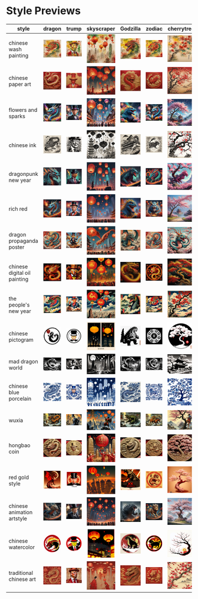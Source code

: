 # Style Previews

| style | dragon | trump | skyscraper | Godzilla | zodiac | cherrytree | catgirl | Pooh | garden | noodles | landscape | booperman |
| --- | --- | --- | --- | --- | --- | --- | --- | --- | --- | --- | --- | --- |
| chinese wash painting | ![chinese wash painting dragon preview](/images/chinese_wash_painting_dragon.webp?raw=true) | ![chinese wash painting trump preview](/images/chinese_wash_painting_trump.webp?raw=true) | ![chinese wash painting skyscraper preview](/images/chinese_wash_painting_skyscraper.webp?raw=true) | ![chinese wash painting Godzilla preview](/images/chinese_wash_painting_Godzilla.webp?raw=true) | ![chinese wash painting zodiac preview](/images/chinese_wash_painting_zodiac.webp?raw=true) | ![chinese wash painting cherrytree preview](/images/chinese_wash_painting_cherrytree.webp?raw=true) | ![chinese wash painting catgirl preview](/images/chinese_wash_painting_catgirl.webp?raw=true) | ![chinese wash painting Pooh preview](/images/chinese_wash_painting_Pooh.webp?raw=true) | ![chinese wash painting garden preview](/images/chinese_wash_painting_garden.webp?raw=true) | ![chinese wash painting noodles preview](/images/chinese_wash_painting_noodles.webp?raw=true) | ![chinese wash painting landscape preview](/images/chinese_wash_painting_landscape.webp?raw=true) | ![chinese wash painting booperman preview](/images/chinese_wash_painting_booperman.webp?raw=true) |
| chinese paper art | ![chinese paper art dragon preview](/images/chinese_paper_art_dragon.webp?raw=true) | ![chinese paper art trump preview](/images/chinese_paper_art_trump.webp?raw=true) | ![chinese paper art skyscraper preview](/images/chinese_paper_art_skyscraper.webp?raw=true) | ![chinese paper art Godzilla preview](/images/chinese_paper_art_Godzilla.webp?raw=true) | ![chinese paper art zodiac preview](/images/chinese_paper_art_zodiac.webp?raw=true) | ![chinese paper art cherrytree preview](/images/chinese_paper_art_cherrytree.webp?raw=true) | ![chinese paper art catgirl preview](/images/chinese_paper_art_catgirl.webp?raw=true) | ![chinese paper art Pooh preview](/images/chinese_paper_art_Pooh.webp?raw=true) | ![chinese paper art garden preview](/images/chinese_paper_art_garden.webp?raw=true) | ![chinese paper art noodles preview](/images/chinese_paper_art_noodles.webp?raw=true) | ![chinese paper art landscape preview](/images/chinese_paper_art_landscape.webp?raw=true) | ![chinese paper art booperman preview](/images/chinese_paper_art_booperman.webp?raw=true) |
| flowers and sparks | ![flowers and sparks dragon preview](/images/flowers_and_sparks_dragon.webp?raw=true) | ![flowers and sparks trump preview](/images/flowers_and_sparks_trump.webp?raw=true) | ![flowers and sparks skyscraper preview](/images/flowers_and_sparks_skyscraper.webp?raw=true) | ![flowers and sparks Godzilla preview](/images/flowers_and_sparks_Godzilla.webp?raw=true) | ![flowers and sparks zodiac preview](/images/flowers_and_sparks_zodiac.webp?raw=true) | ![flowers and sparks cherrytree preview](/images/flowers_and_sparks_cherrytree.webp?raw=true) | ![flowers and sparks catgirl preview](/images/flowers_and_sparks_catgirl.webp?raw=true) | ![flowers and sparks Pooh preview](/images/flowers_and_sparks_Pooh.webp?raw=true) | ![flowers and sparks garden preview](/images/flowers_and_sparks_garden.webp?raw=true) | ![flowers and sparks noodles preview](/images/flowers_and_sparks_noodles.webp?raw=true) | ![flowers and sparks landscape preview](/images/flowers_and_sparks_landscape.webp?raw=true) | ![flowers and sparks booperman preview](/images/flowers_and_sparks_booperman.webp?raw=true) |
| chinese ink | ![chinese ink dragon preview](/images/chinese_ink_dragon.webp?raw=true) | ![chinese ink trump preview](/images/chinese_ink_trump.webp?raw=true) | ![chinese ink skyscraper preview](/images/chinese_ink_skyscraper.webp?raw=true) | ![chinese ink Godzilla preview](/images/chinese_ink_Godzilla.webp?raw=true) | ![chinese ink zodiac preview](/images/chinese_ink_zodiac.webp?raw=true) | ![chinese ink cherrytree preview](/images/chinese_ink_cherrytree.webp?raw=true) | ![chinese ink catgirl preview](/images/chinese_ink_catgirl.webp?raw=true) | ![chinese ink Pooh preview](/images/chinese_ink_Pooh.webp?raw=true) | ![chinese ink garden preview](/images/chinese_ink_garden.webp?raw=true) | ![chinese ink noodles preview](/images/chinese_ink_noodles.webp?raw=true) | ![chinese ink landscape preview](/images/chinese_ink_landscape.webp?raw=true) | ![chinese ink booperman preview](/images/chinese_ink_booperman.webp?raw=true) |
| dragonpunk new year | ![dragonpunk new year dragon preview](/images/dragonpunk_new_year_dragon.webp?raw=true) | ![dragonpunk new year trump preview](/images/dragonpunk_new_year_trump.webp?raw=true) | ![dragonpunk new year skyscraper preview](/images/dragonpunk_new_year_skyscraper.webp?raw=true) | ![dragonpunk new year Godzilla preview](/images/dragonpunk_new_year_Godzilla.webp?raw=true) | ![dragonpunk new year zodiac preview](/images/dragonpunk_new_year_zodiac.webp?raw=true) | ![dragonpunk new year cherrytree preview](/images/dragonpunk_new_year_cherrytree.webp?raw=true) | ![dragonpunk new year catgirl preview](/images/dragonpunk_new_year_catgirl.webp?raw=true) | ![dragonpunk new year Pooh preview](/images/dragonpunk_new_year_Pooh.webp?raw=true) | ![dragonpunk new year garden preview](/images/dragonpunk_new_year_garden.webp?raw=true) | ![dragonpunk new year noodles preview](/images/dragonpunk_new_year_noodles.webp?raw=true) | ![dragonpunk new year landscape preview](/images/dragonpunk_new_year_landscape.webp?raw=true) | ![dragonpunk new year booperman preview](/images/dragonpunk_new_year_booperman.webp?raw=true) |
| rich red | ![rich red dragon preview](/images/rich_red_dragon.webp?raw=true) | ![rich red trump preview](/images/rich_red_trump.webp?raw=true) | ![rich red skyscraper preview](/images/rich_red_skyscraper.webp?raw=true) | ![rich red Godzilla preview](/images/rich_red_Godzilla.webp?raw=true) | ![rich red zodiac preview](/images/rich_red_zodiac.webp?raw=true) | ![rich red cherrytree preview](/images/rich_red_cherrytree.webp?raw=true) | ![rich red catgirl preview](/images/rich_red_catgirl.webp?raw=true) | ![rich red Pooh preview](/images/rich_red_Pooh.webp?raw=true) | ![rich red garden preview](/images/rich_red_garden.webp?raw=true) | ![rich red noodles preview](/images/rich_red_noodles.webp?raw=true) | ![rich red landscape preview](/images/rich_red_landscape.webp?raw=true) | ![rich red booperman preview](/images/rich_red_booperman.webp?raw=true) |
| dragon propaganda poster | ![dragon propaganda poster dragon preview](/images/dragon_propaganda_poster_dragon.webp?raw=true) | ![dragon propaganda poster trump preview](/images/dragon_propaganda_poster_trump.webp?raw=true) | ![dragon propaganda poster skyscraper preview](/images/dragon_propaganda_poster_skyscraper.webp?raw=true) | ![dragon propaganda poster Godzilla preview](/images/dragon_propaganda_poster_Godzilla.webp?raw=true) | ![dragon propaganda poster zodiac preview](/images/dragon_propaganda_poster_zodiac.webp?raw=true) | ![dragon propaganda poster cherrytree preview](/images/dragon_propaganda_poster_cherrytree.webp?raw=true) | ![dragon propaganda poster catgirl preview](/images/dragon_propaganda_poster_catgirl.webp?raw=true) | ![dragon propaganda poster Pooh preview](/images/dragon_propaganda_poster_Pooh.webp?raw=true) | ![dragon propaganda poster garden preview](/images/dragon_propaganda_poster_garden.webp?raw=true) | ![dragon propaganda poster noodles preview](/images/dragon_propaganda_poster_noodles.webp?raw=true) | ![dragon propaganda poster landscape preview](/images/dragon_propaganda_poster_landscape.webp?raw=true) | ![dragon propaganda poster booperman preview](/images/dragon_propaganda_poster_booperman.webp?raw=true) |
| chinese digital oil painting | ![chinese digital oil painting dragon preview](/images/chinese_digital_oil_painting_dragon.webp?raw=true) | ![chinese digital oil painting trump preview](/images/chinese_digital_oil_painting_trump.webp?raw=true) | ![chinese digital oil painting skyscraper preview](/images/chinese_digital_oil_painting_skyscraper.webp?raw=true) | ![chinese digital oil painting Godzilla preview](/images/chinese_digital_oil_painting_Godzilla.webp?raw=true) | ![chinese digital oil painting zodiac preview](/images/chinese_digital_oil_painting_zodiac.webp?raw=true) | ![chinese digital oil painting cherrytree preview](/images/chinese_digital_oil_painting_cherrytree.webp?raw=true) | ![chinese digital oil painting catgirl preview](/images/chinese_digital_oil_painting_catgirl.webp?raw=true) | ![chinese digital oil painting Pooh preview](/images/chinese_digital_oil_painting_Pooh.webp?raw=true) | ![chinese digital oil painting garden preview](/images/chinese_digital_oil_painting_garden.webp?raw=true) | ![chinese digital oil painting noodles preview](/images/chinese_digital_oil_painting_noodles.webp?raw=true) | ![chinese digital oil painting landscape preview](/images/chinese_digital_oil_painting_landscape.webp?raw=true) | ![chinese digital oil painting booperman preview](/images/chinese_digital_oil_painting_booperman.webp?raw=true) |
| the people's new year | ![the people's new year dragon preview](/images/the_people_s_new_year_dragon.webp?raw=true) | ![the people's new year trump preview](/images/the_people_s_new_year_trump.webp?raw=true) | ![the people's new year skyscraper preview](/images/the_people_s_new_year_skyscraper.webp?raw=true) | ![the people's new year Godzilla preview](/images/the_people_s_new_year_Godzilla.webp?raw=true) | ![the people's new year zodiac preview](/images/the_people_s_new_year_zodiac.webp?raw=true) | ![the people's new year cherrytree preview](/images/the_people_s_new_year_cherrytree.webp?raw=true) | ![the people's new year catgirl preview](/images/the_people_s_new_year_catgirl.webp?raw=true) | ![the people's new year Pooh preview](/images/the_people_s_new_year_Pooh.webp?raw=true) | ![the people's new year garden preview](/images/the_people_s_new_year_garden.webp?raw=true) | ![the people's new year noodles preview](/images/the_people_s_new_year_noodles.webp?raw=true) | ![the people's new year landscape preview](/images/the_people_s_new_year_landscape.webp?raw=true) | ![the people's new year booperman preview](/images/the_people_s_new_year_booperman.webp?raw=true) |
| chinese pictogram | ![chinese pictogram dragon preview](/images/chinese_pictogram_dragon.webp?raw=true) | ![chinese pictogram trump preview](/images/chinese_pictogram_trump.webp?raw=true) | ![chinese pictogram skyscraper preview](/images/chinese_pictogram_skyscraper.webp?raw=true) | ![chinese pictogram Godzilla preview](/images/chinese_pictogram_Godzilla.webp?raw=true) | ![chinese pictogram zodiac preview](/images/chinese_pictogram_zodiac.webp?raw=true) | ![chinese pictogram cherrytree preview](/images/chinese_pictogram_cherrytree.webp?raw=true) | ![chinese pictogram catgirl preview](/images/chinese_pictogram_catgirl.webp?raw=true) | ![chinese pictogram Pooh preview](/images/chinese_pictogram_Pooh.webp?raw=true) | ![chinese pictogram garden preview](/images/chinese_pictogram_garden.webp?raw=true) | ![chinese pictogram noodles preview](/images/chinese_pictogram_noodles.webp?raw=true) | ![chinese pictogram landscape preview](/images/chinese_pictogram_landscape.webp?raw=true) | ![chinese pictogram booperman preview](/images/chinese_pictogram_booperman.webp?raw=true) |
| mad dragon world | ![mad dragon world dragon preview](/images/mad_dragon_world_dragon.webp?raw=true) | ![mad dragon world trump preview](/images/mad_dragon_world_trump.webp?raw=true) | ![mad dragon world skyscraper preview](/images/mad_dragon_world_skyscraper.webp?raw=true) | ![mad dragon world Godzilla preview](/images/mad_dragon_world_Godzilla.webp?raw=true) | ![mad dragon world zodiac preview](/images/mad_dragon_world_zodiac.webp?raw=true) | ![mad dragon world cherrytree preview](/images/mad_dragon_world_cherrytree.webp?raw=true) | ![mad dragon world catgirl preview](/images/mad_dragon_world_catgirl.webp?raw=true) | ![mad dragon world Pooh preview](/images/mad_dragon_world_Pooh.webp?raw=true) | ![mad dragon world garden preview](/images/mad_dragon_world_garden.webp?raw=true) | ![mad dragon world noodles preview](/images/mad_dragon_world_noodles.webp?raw=true) | ![mad dragon world landscape preview](/images/mad_dragon_world_landscape.webp?raw=true) | ![mad dragon world booperman preview](/images/mad_dragon_world_booperman.webp?raw=true) |
| chinese blue porcelain | ![chinese blue porcelain dragon preview](/images/chinese_blue_porcelain_dragon.webp?raw=true) | ![chinese blue porcelain trump preview](/images/chinese_blue_porcelain_trump.webp?raw=true) | ![chinese blue porcelain skyscraper preview](/images/chinese_blue_porcelain_skyscraper.webp?raw=true) | ![chinese blue porcelain Godzilla preview](/images/chinese_blue_porcelain_Godzilla.webp?raw=true) | ![chinese blue porcelain zodiac preview](/images/chinese_blue_porcelain_zodiac.webp?raw=true) | ![chinese blue porcelain cherrytree preview](/images/chinese_blue_porcelain_cherrytree.webp?raw=true) | ![chinese blue porcelain catgirl preview](/images/chinese_blue_porcelain_catgirl.webp?raw=true) | ![chinese blue porcelain Pooh preview](/images/chinese_blue_porcelain_Pooh.webp?raw=true) | ![chinese blue porcelain garden preview](/images/chinese_blue_porcelain_garden.webp?raw=true) | ![chinese blue porcelain noodles preview](/images/chinese_blue_porcelain_noodles.webp?raw=true) | ![chinese blue porcelain landscape preview](/images/chinese_blue_porcelain_landscape.webp?raw=true) | ![chinese blue porcelain booperman preview](/images/chinese_blue_porcelain_booperman.webp?raw=true) |
| wuxia | ![wuxia dragon preview](/images/wuxia_dragon.webp?raw=true) | ![wuxia trump preview](/images/wuxia_trump.webp?raw=true) | ![wuxia skyscraper preview](/images/wuxia_skyscraper.webp?raw=true) | ![wuxia Godzilla preview](/images/wuxia_Godzilla.webp?raw=true) | ![wuxia zodiac preview](/images/wuxia_zodiac.webp?raw=true) | ![wuxia cherrytree preview](/images/wuxia_cherrytree.webp?raw=true) | ![wuxia catgirl preview](/images/wuxia_catgirl.webp?raw=true) | ![wuxia Pooh preview](/images/wuxia_Pooh.webp?raw=true) | ![wuxia garden preview](/images/wuxia_garden.webp?raw=true) | ![wuxia noodles preview](/images/wuxia_noodles.webp?raw=true) | ![wuxia landscape preview](/images/wuxia_landscape.webp?raw=true) | ![wuxia booperman preview](/images/wuxia_booperman.webp?raw=true) |
| hongbao coin | ![hongbao coin dragon preview](/images/hongbao_coin_dragon.webp?raw=true) | ![hongbao coin trump preview](/images/hongbao_coin_trump.webp?raw=true) | ![hongbao coin skyscraper preview](/images/hongbao_coin_skyscraper.webp?raw=true) | ![hongbao coin Godzilla preview](/images/hongbao_coin_Godzilla.webp?raw=true) | ![hongbao coin zodiac preview](/images/hongbao_coin_zodiac.webp?raw=true) | ![hongbao coin cherrytree preview](/images/hongbao_coin_cherrytree.webp?raw=true) | ![hongbao coin catgirl preview](/images/hongbao_coin_catgirl.webp?raw=true) | ![hongbao coin Pooh preview](/images/hongbao_coin_Pooh.webp?raw=true) | ![hongbao coin garden preview](/images/hongbao_coin_garden.webp?raw=true) | ![hongbao coin noodles preview](/images/hongbao_coin_noodles.webp?raw=true) | ![hongbao coin landscape preview](/images/hongbao_coin_landscape.webp?raw=true) | ![hongbao coin booperman preview](/images/hongbao_coin_booperman.webp?raw=true) |
| red gold style | ![red gold style dragon preview](/images/red_gold_style_dragon.webp?raw=true) | ![red gold style trump preview](/images/red_gold_style_trump.webp?raw=true) | ![red gold style skyscraper preview](/images/red_gold_style_skyscraper.webp?raw=true) | ![red gold style Godzilla preview](/images/red_gold_style_Godzilla.webp?raw=true) | ![red gold style zodiac preview](/images/red_gold_style_zodiac.webp?raw=true) | ![red gold style cherrytree preview](/images/red_gold_style_cherrytree.webp?raw=true) | ![red gold style catgirl preview](/images/red_gold_style_catgirl.webp?raw=true) | ![red gold style Pooh preview](/images/red_gold_style_Pooh.webp?raw=true) | ![red gold style garden preview](/images/red_gold_style_garden.webp?raw=true) | ![red gold style noodles preview](/images/red_gold_style_noodles.webp?raw=true) | ![red gold style landscape preview](/images/red_gold_style_landscape.webp?raw=true) | ![red gold style booperman preview](/images/red_gold_style_booperman.webp?raw=true) |
| chinese animation artstyle | ![chinese animation artstyle dragon preview](/images/chinese_animation_artstyle_dragon.webp?raw=true) | ![chinese animation artstyle trump preview](/images/chinese_animation_artstyle_trump.webp?raw=true) | ![chinese animation artstyle skyscraper preview](/images/chinese_animation_artstyle_skyscraper.webp?raw=true) | ![chinese animation artstyle Godzilla preview](/images/chinese_animation_artstyle_Godzilla.webp?raw=true) | ![chinese animation artstyle zodiac preview](/images/chinese_animation_artstyle_zodiac.webp?raw=true) | ![chinese animation artstyle cherrytree preview](/images/chinese_animation_artstyle_cherrytree.webp?raw=true) | ![chinese animation artstyle catgirl preview](/images/chinese_animation_artstyle_catgirl.webp?raw=true) | ![chinese animation artstyle Pooh preview](/images/chinese_animation_artstyle_Pooh.webp?raw=true) | ![chinese animation artstyle garden preview](/images/chinese_animation_artstyle_garden.webp?raw=true) | ![chinese animation artstyle noodles preview](/images/chinese_animation_artstyle_noodles.webp?raw=true) | ![chinese animation artstyle landscape preview](/images/chinese_animation_artstyle_landscape.webp?raw=true) | ![chinese animation artstyle booperman preview](/images/chinese_animation_artstyle_booperman.webp?raw=true) |
| chinese watercolor | ![chinese watercolor dragon preview](/images/chinese_watercolor_dragon.webp?raw=true) | ![chinese watercolor trump preview](/images/chinese_watercolor_trump.webp?raw=true) | ![chinese watercolor skyscraper preview](/images/chinese_watercolor_skyscraper.webp?raw=true) | ![chinese watercolor Godzilla preview](/images/chinese_watercolor_Godzilla.webp?raw=true) | ![chinese watercolor zodiac preview](/images/chinese_watercolor_zodiac.webp?raw=true) | ![chinese watercolor cherrytree preview](/images/chinese_watercolor_cherrytree.webp?raw=true) | ![chinese watercolor catgirl preview](/images/chinese_watercolor_catgirl.webp?raw=true) | ![chinese watercolor Pooh preview](/images/chinese_watercolor_Pooh.webp?raw=true) | ![chinese watercolor garden preview](/images/chinese_watercolor_garden.webp?raw=true) | ![chinese watercolor noodles preview](/images/chinese_watercolor_noodles.webp?raw=true) | ![chinese watercolor landscape preview](/images/chinese_watercolor_landscape.webp?raw=true) | ![chinese watercolor booperman preview](/images/chinese_watercolor_booperman.webp?raw=true) |
| traditional chinese art | ![traditional chinese art dragon preview](/images/traditional_chinese_art_dragon.webp?raw=true) | ![traditional chinese art trump preview](/images/traditional_chinese_art_trump.webp?raw=true) | ![traditional chinese art skyscraper preview](/images/traditional_chinese_art_skyscraper.webp?raw=true) | ![traditional chinese art Godzilla preview](/images/traditional_chinese_art_Godzilla.webp?raw=true) | ![traditional chinese art zodiac preview](/images/traditional_chinese_art_zodiac.webp?raw=true) | ![traditional chinese art cherrytree preview](/images/traditional_chinese_art_cherrytree.webp?raw=true) | ![traditional chinese art catgirl preview](/images/traditional_chinese_art_catgirl.webp?raw=true) | ![traditional chinese art Pooh preview](/images/traditional_chinese_art_Pooh.webp?raw=true) | ![traditional chinese art garden preview](/images/traditional_chinese_art_garden.webp?raw=true) | ![traditional chinese art noodles preview](/images/traditional_chinese_art_noodles.webp?raw=true) | ![traditional chinese art landscape preview](/images/traditional_chinese_art_landscape.webp?raw=true) | ![traditional chinese art booperman preview](/images/traditional_chinese_art_booperman.webp?raw=true) |
